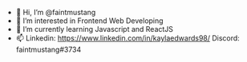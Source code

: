 - 👋 Hi, I’m @faintmustang
- 👀 I’m interested in Frontend Web Developing
- 🌱 I’m currently learning Javascript and ReactJS
- 📫 Linkedin: https://www.linkedin.com/in/kaylaedwards98/
      Discord: faintmustang#3734

<!---
faintmustang/faintmustang is a ✨ special ✨ repository because its `README.md` (this file) appears on your GitHub profile.
You can click the Preview link to take a look at your changes.
--->
